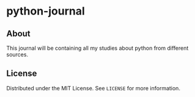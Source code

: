 # python-journal

<!-- ![My Codewarrior Profile Badge](https://www.codewars.com/users/d0nl0ui3/badges/micro)   -->
<!-- ABOUT THE PROJECT -->

## About

This journal will be containing all my studies about python from different sources.

## License

Distributed under the MIT License. See `LICENSE` for more information.

